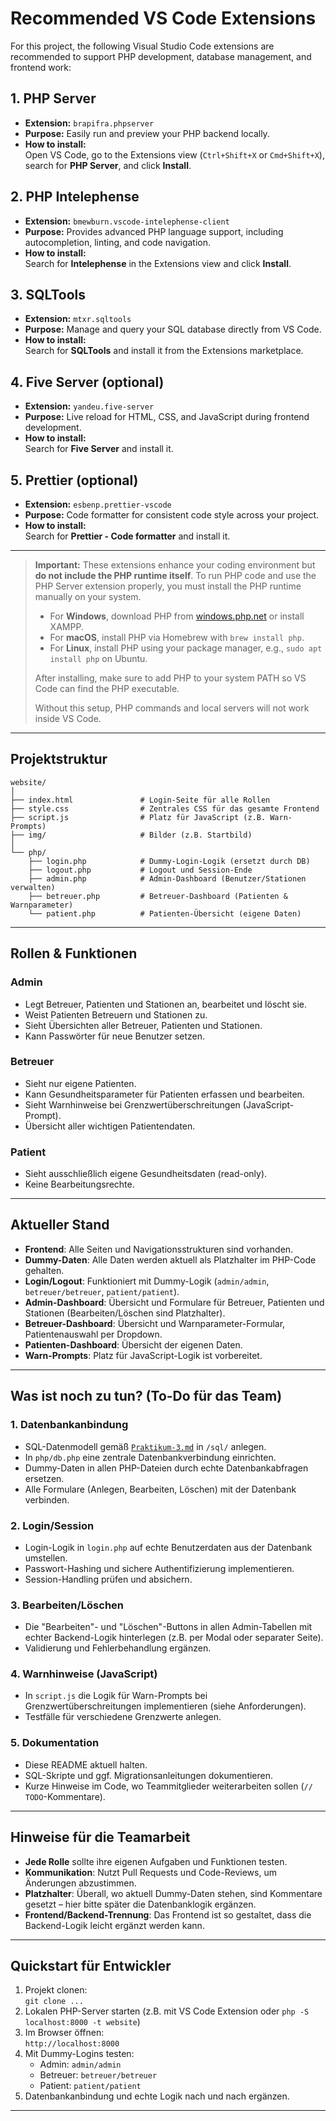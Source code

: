 # Recommended VS Code Extensions

For this project, the following Visual Studio Code extensions are recommended to support PHP development, database management, and frontend work:

## 1. PHP Server
- **Extension:** `brapifra.phpserver`
- **Purpose:** Easily run and preview your PHP backend locally.
- **How to install:**  
  Open VS Code, go to the Extensions view (`Ctrl+Shift+X` or `Cmd+Shift+X`), search for **PHP Server**, and click **Install**.

## 2. PHP Intelephense
- **Extension:** `bmewburn.vscode-intelephense-client`
- **Purpose:** Provides advanced PHP language support, including autocompletion, linting, and code navigation.
- **How to install:**  
  Search for **Intelephense** in the Extensions view and click **Install**.

## 3. SQLTools
- **Extension:** `mtxr.sqltools`
- **Purpose:** Manage and query your SQL database directly from VS Code.
- **How to install:**  
  Search for **SQLTools** and install it from the Extensions marketplace.

## 4. Five Server (optional)
- **Extension:** `yandeu.five-server`
- **Purpose:** Live reload for HTML, CSS, and JavaScript during frontend development.
- **How to install:**  
  Search for **Five Server** and install it.

## 5. Prettier (optional)
- **Extension:** `esbenp.prettier-vscode`
- **Purpose:** Code formatter for consistent code style across your project.
- **How to install:**  
  Search for **Prettier - Code formatter** and install it.

---

> **Important:** These extensions enhance your coding environment but **do not include the PHP runtime itself**. To run PHP code and use the PHP Server extension properly, you must install the PHP runtime manually on your system.  
> 
> - For **Windows**, download PHP from [windows.php.net](https://windows.php.net/download/) or install XAMPP.  
> - For **macOS**, install PHP via Homebrew with `brew install php`.  
> - For **Linux**, install PHP using your package manager, e.g., `sudo apt install php` on Ubuntu.  
> 
> After installing, make sure to add PHP to your system PATH so VS Code can find the PHP executable.  
> 
> Without this setup, PHP commands and local servers will not work inside VS Code.

---

## Projektstruktur

```
website/
│
├── index.html               # Login-Seite für alle Rollen
├── style.css                # Zentrales CSS für das gesamte Frontend
├── script.js                # Platz für JavaScript (z.B. Warn-Prompts)
├── img/                     # Bilder (z.B. Startbild)
│
└── php/
    ├── login.php            # Dummy-Login-Logik (ersetzt durch DB)
    ├── logout.php           # Logout und Session-Ende
    ├── admin.php            # Admin-Dashboard (Benutzer/Stationen verwalten)
    ├── betreuer.php         # Betreuer-Dashboard (Patienten & Warnparameter)
    └── patient.php          # Patienten-Übersicht (eigene Daten)
```

---

## Rollen & Funktionen

### Admin
- Legt Betreuer, Patienten und Stationen an, bearbeitet und löscht sie.
- Weist Patienten Betreuern und Stationen zu.
- Sieht Übersichten aller Betreuer, Patienten und Stationen.
- Kann Passwörter für neue Benutzer setzen.

### Betreuer
- Sieht nur eigene Patienten.
- Kann Gesundheitsparameter für Patienten erfassen und bearbeiten.
- Sieht Warnhinweise bei Grenzwertüberschreitungen (JavaScript-Prompt).
- Übersicht aller wichtigen Patientendaten.

### Patient
- Sieht ausschließlich eigene Gesundheitsdaten (read-only).
- Keine Bearbeitungsrechte.

---

## Aktueller Stand

- **Frontend**: Alle Seiten und Navigationsstrukturen sind vorhanden.
- **Dummy-Daten**: Alle Daten werden aktuell als Platzhalter im PHP-Code gehalten.
- **Login/Logout**: Funktioniert mit Dummy-Logik (`admin/admin`, `betreuer/betreuer`, `patient/patient`).
- **Admin-Dashboard**: Übersicht und Formulare für Betreuer, Patienten und Stationen (Bearbeiten/Löschen sind Platzhalter).
- **Betreuer-Dashboard**: Übersicht und Warnparameter-Formular, Patientenauswahl per Dropdown.
- **Patienten-Dashboard**: Übersicht der eigenen Daten.
- **Warn-Prompts**: Platz für JavaScript-Logik ist vorbereitet.

---

## Was ist noch zu tun? (To-Do für das Team)

### 1. **Datenbankanbindung**
- SQL-Datenmodell gemäß [`Praktikum-3.md`](Praktikum-3.md) in `/sql/` anlegen.
- In `php/db.php` eine zentrale Datenbankverbindung einrichten.
- Dummy-Daten in allen PHP-Dateien durch echte Datenbankabfragen ersetzen.
- Alle Formulare (Anlegen, Bearbeiten, Löschen) mit der Datenbank verbinden.

### 2. **Login/Session**
- Login-Logik in `login.php` auf echte Benutzerdaten aus der Datenbank umstellen.
- Passwort-Hashing und sichere Authentifizierung implementieren.
- Session-Handling prüfen und absichern.

### 3. **Bearbeiten/Löschen**
- Die "Bearbeiten"- und "Löschen"-Buttons in allen Admin-Tabellen mit echter Backend-Logik hinterlegen (z.B. per Modal oder separater Seite).
- Validierung und Fehlerbehandlung ergänzen.

### 4. **Warnhinweise (JavaScript)**
- In `script.js` die Logik für Warn-Prompts bei Grenzwertüberschreitungen implementieren (siehe Anforderungen).
- Testfälle für verschiedene Grenzwerte anlegen.

### 5. **Dokumentation**
- Diese README aktuell halten.
- SQL-Skripte und ggf. Migrationsanleitungen dokumentieren.
- Kurze Hinweise im Code, wo Teammitglieder weiterarbeiten sollen (`// TODO`-Kommentare).

---

## Hinweise für die Teamarbeit

- **Jede Rolle** sollte ihre eigenen Aufgaben und Funktionen testen.
- **Kommunikation**: Nutzt Pull Requests und Code-Reviews, um Änderungen abzustimmen.
- **Platzhalter**: Überall, wo aktuell Dummy-Daten stehen, sind Kommentare gesetzt – hier bitte später die Datenbanklogik ergänzen.
- **Frontend/Backend-Trennung**: Das Frontend ist so gestaltet, dass die Backend-Logik leicht ergänzt werden kann.

---

## Quickstart für Entwickler

1. Projekt clonen:  
   `git clone ...`
2. Lokalen PHP-Server starten (z.B. mit VS Code Extension oder `php -S localhost:8000 -t website`)
3. Im Browser öffnen:  
   `http://localhost:8000`
4. Mit Dummy-Logins testen:  
   - Admin: `admin/admin`
   - Betreuer: `betreuer/betreuer`
   - Patient: `patient/patient`
5. Datenbankanbindung und echte Logik nach und nach ergänzen.

---

